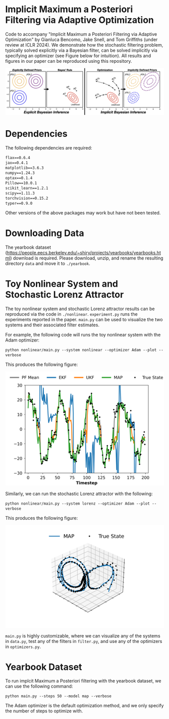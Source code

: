 # Implicit Maximum a Posteriori Filtering via Adaptive Optimization

Code to accompany "Implicit Maximum a Posteriori Filtering via Adaptive Optimization" by Gianluca Bencomo, Jake Snell, and Tom Griffiths (under review at ICLR 2024). We demonstrate how the stochastic filtering problem, typically solved explicitly via a Bayesian filter, can be solved implicitly via specifying an optimizer (see Figure below for intuition). All results and figures in our paper can be reproduced using this repository.

![](nonlinear/img/explantory.png)

# Dependencies

The following dependencies are required:
```
flax==0.6.4
jax==0.4.1
matplotlib==3.6.3
numpy==1.24.3
optax==0.1.4
Pillow==10.0.1
scikit_learn==1.2.1
scipy==1.11.3
torchvision==0.15.2
typer==0.9.0
```
Other versions of the above packages may work but have not been tested.

# Downloading Data

The yearbook dataset (https://people.eecs.berkeley.edu/~shiry/projects/yearbooks/yearbooks.html) download is required. Please download, unzip, and rename the resulting directory `data` and move it to `./yearbook`.

# Toy Nonlinear System and Stochastic Lorenz Attractor

The toy nonlinear system and stochastic Lorenz attractor results can be reproduced via the code in `./nonlinear`. `experiment.py` runs the experiments reported in the paper. `main.py` can be used to visualize the two systems and their associated filter estimates.

For example, the following code will runs the toy nonlinear system with the Adam optimizer: 
```
python nonlinear/main.py --system nonlinear --optimizer Adam --plot --verbose
```
This produces the following figure:

![](nonlinear/img/example1.png)

Similarly, we can run the stochastic Lorenz attractor with the following:
```
python nonlinear/main.py --system lorenz --optimizer Adam --plot --verbose
```
This produces the following figure:

![](nonlinear/img/example2.png)

`main.py` is highly customizable, where we can visualize any of the systems in `data.py`, test any of the filters in `filter.py`, and use any of the optimizers in `optimizers.py`.

# Yearbook Dataset

To run implcit Maximum a Posteriori filtering with the yearbook dataset, we can use the following command:

```
python main.py --steps 50 --model map --verbose
```
The Adam optimizer is the default optimization method, and we only specify the number of steps to optimize with.
